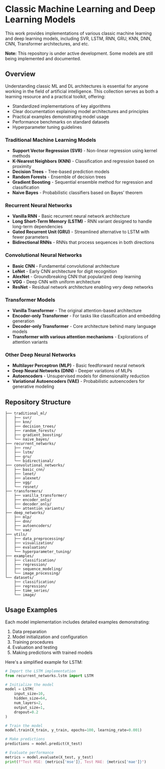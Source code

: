 # Classic Machine Learning and Deep Learning Models
This work provides implementations of various classic machine learning and deep learning models, including SVR, LSTM, RNN, GRU, KNN, DNN, CNN, Transformer architectures, and etc.

**Note:** This repository is under active development. Some models are still being implemented and documented.

## Overview

Understanding classic ML and DL architectures is essential for anyone working in the field of artificial intelligence. This collection serves as both a learning resource and a practical toolkit, offering:

- Standardized implementations of key algorithms
- Clear documentation explaining model architectures and principles
- Practical examples demonstrating model usage
- Performance benchmarks on standard datasets
- Hyperparameter tuning guidelines

### Traditional Machine Learning Models
- **Support Vector Regression (SVR)** - Non-linear regression using kernel methods
- **K-Nearest Neighbors (KNN)** - Classification and regression based on proximity
- **Decision Trees** - Tree-based prediction models
- **Random Forests** - Ensemble of decision trees
- **Gradient Boosting** - Sequential ensemble method for regression and classification
- **Naive Bayes** - Probabilistic classifiers based on Bayes' theorem

### Recurrent Neural Networks
- **Vanilla RNN** - Basic recurrent neural network architecture
- **Long Short-Term Memory (LSTM)** - RNN variant designed to handle long-term dependencies
- **Gated Recurrent Unit (GRU)** - Streamlined alternative to LSTM with fewer parameters
- **Bidirectional RNNs** - RNNs that process sequences in both directions

### Convolutional Neural Networks
- **Basic CNN** - Fundamental convolutional architecture
- **LeNet** - Early CNN architecture for digit recognition
- **AlexNet** - Groundbreaking CNN that popularized deep learning
- **VGG** - Deep CNN with uniform architecture
- **ResNet** - Residual network architecture enabling very deep networks

### Transformer Models
- **Vanilla Transformer** - The original attention-based architecture
- **Encoder-only Transformer** - For tasks like classification and embedding generation
- **Decoder-only Transformer** - Core architecture behind many language models
- **Transformer with various attention mechanisms** - Explorations of attention variants

### Other Deep Neural Networks
- **Multilayer Perceptron (MLP)** - Basic feedforward neural network
- **Deep Neural Networks (DNN)** - Deeper variations of MLPs
- **Autoencoders** - Unsupervised models for dimensionality reduction
- **Variational Autoencoders (VAE)** - Probabilistic autoencoders for generative modeling

## Repository Structure

```
├── traditional_ml/
│   ├── svr/
│   ├── knn/
│   ├── decision_trees/
│   ├── random_forests/
│   ├── gradient_boosting/
│   └── naive_bayes/
├── recurrent_networks/
│   ├── rnn/
│   ├── lstm/
│   ├── gru/
│   └── bidirectional/
├── convolutional_networks/
│   ├── basic_cnn/
│   ├── lenet/
│   ├── alexnet/
│   ├── vgg/
│   └── resnet/
├── transformers/
│   ├── vanilla_transformer/
│   ├── encoder_only/
│   ├── decoder_only/
│   └── attention_variants/
├── deep_networks/
│   ├── mlp/
│   ├── dnn/
│   ├── autoencoders/
│   └── vae/
├── utils/
│   ├── data_preprocessing/
│   ├── visualization/
│   ├── evaluation/
│   └── hyperparameter_tuning/
├── examples/
│   ├── classification/
│   ├── regression/
│   ├── sequence_modeling/
│   └── image_processing/
└── datasets/
    ├── classification/
    ├── regression/
    ├── time_series/
    └── image/
```

## Usage Examples

Each model implementation includes detailed examples demonstrating:
1. Data preparation
2. Model initialization and configuration
3. Training procedures
4. Evaluation and testing
5. Making predictions with trained models

Here's a simplified example for LSTM:

```python
# Import the LSTM implementation
from recurrent_networks.lstm import LSTM

# Initialize the model
model = LSTM(
    input_size=10,
    hidden_size=64,
    num_layers=2,
    output_size=1,
    dropout=0.2
)

# Train the model
model.train(X_train, y_train, epochs=100, learning_rate=0.001)

# Make predictions
predictions = model.predict(X_test)

# Evaluate performance
metrics = model.evaluate(X_test, y_test)
print(f"Test MSE: {metrics['mse']}, Test MAE: {metrics['mae']}")
```
